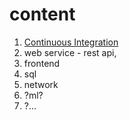 # content

1. [Continuous Integration](https://github.com/bmstu-iu8-intro-dev/sem-01)
1. web service - rest api, 
1. frontend
1. sql
1. network
1. ?ml?
1. ?...
